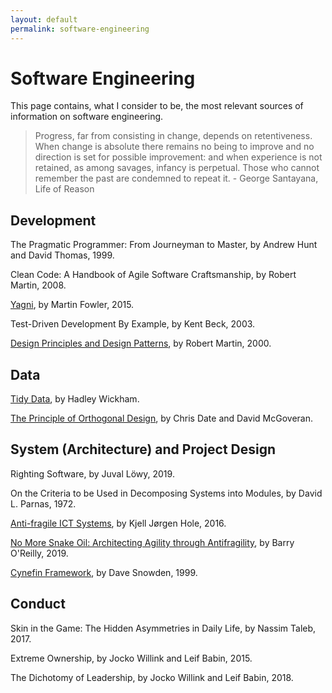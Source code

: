 ```yaml
---
layout: default
permalink: software-engineering
---
```


# Software Engineering

This page contains, what I consider to be, the most relevant sources of information on software engineering.

> Progress, far from consisting in change, depends on retentiveness. When change is absolute there remains no being to improve and no direction is set for possible improvement: and when experience is not retained, as among savages, infancy is perpetual. Those who cannot remember the past are condemned to repeat it. - George Santayana, Life of Reason

## Development

The Pragmatic Programmer: From Journeyman to Master, by Andrew Hunt and David Thomas, 1999.

Clean Code: A Handbook of Agile Software Craftsmanship, by Robert Martin, 2008.

[Yagni](https://martinfowler.com/bliki/Yagni.html), by Martin Fowler, 2015.

Test-Driven Development By Example, by Kent Beck, 2003.

[Design Principles and Design Patterns](https://fi.ort.edu.uy/innovaportal/file/2032/1/design_principles.pdf), by Robert Martin, 2000.

## Data

[Tidy Data](https://vita.had.co.nz/papers/tidy-data.pdf), by Hadley Wickham.

[The Principle of Orthogonal Design](https://web.archive.org/web/20100224075429/http://www.dbdebunk.com/page/page/622331.htm), by Chris Date and David McGoveran.

## System (Architecture) and Project Design

Righting Software, by Juval Löwy, 2019.

On the Criteria to be Used in Decomposing Systems into Modules, by David L. Parnas, 1972.

[Anti-fragile ICT Systems](https://link.springer.com/book/10.1007%2F978-3-319-30070-2), by Kjell Jørgen Hole, 2016.

[No More Snake Oil: Architecting Agility through Antifragility](https://www.sciencedirect.com/science/article/pii/S1877050919305861), by Barry O'Reilly, 2019.

[Cynefin Framework](https://en.wikipedia.org/wiki/Cynefin_framework), by Dave Snowden, 1999.

## Conduct

Skin in the Game: The Hidden Asymmetries in Daily Life, by Nassim Taleb, 2017.

Extreme Ownership, by Jocko Willink and Leif Babin, 2015.

The Dichotomy of Leadership, by Jocko Willink and Leif Babin, 2018.
